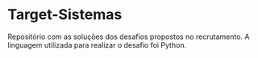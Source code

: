 # Target-Sistemas

Repositório com as soluções dos desafios propostos no recrutamento. A linguagem utilizada para realizar o desafio foi Python.
